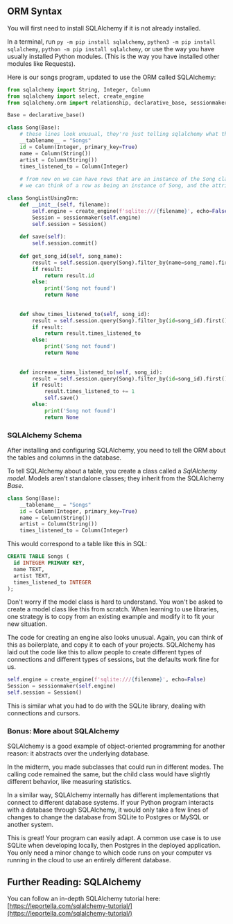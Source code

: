 
## ORM Syntax

You will first need to install SQLAlchemy if it is not already installed.

In a terminal, run `py -m pip install sqlalchemy`, `python3 -m pip install sqlalchemy`, `python -m pip install sqlalchemy`, or use the way you have usually installed Python modules. (This is the way you have installed other modules like Requests).

Here is our songs program, updated to use the ORM called SQLAlchemy:

```python
from sqlalchemy import String, Integer, Column
from sqlalchemy import select, create_engine
from sqlalchemy.orm import relationship, declarative_base, sessionmaker

Base = declarative_base()

class Song(Base):
    # these lines look unusual, they're just telling sqlalchemy what the table name and columns are
    __tablename__ = "Songs"
    id = Column(Integer, primary_key=True)
    name = Column(String())
    artist = Column(String())
    times_listened_to = Column(Integer)
    
    # from now on we can have rows that are an instance of the Song class.
    # we can think of a row as being an instance of Song, and the attributes are the columns.

class SongListUsingOrm:
    def __init__(self, filename):
        self.engine = create_engine(f'sqlite:///{filename}', echo=False)
        Session = sessionmaker(self.engine)
        self.session = Session()
    
    def save(self):
        self.session.commit()
            
    def get_song_id(self, song_name):
        result = self.session.query(Song).filter_by(name=song_name).first()
        if result:
            return result.id
        else:
            print('Song not found')
            return None
        
        
    def show_times_listened_to(self, song_id):
        result = self.session.query(Song).filter_by(id=song_id).first()
        if result:
            return result.times_listened_to
        else:
            print('Song not found')
            return None
        
        
    def increase_times_listened_to(self, song_id):
        result = self.session.query(Song).filter_by(id=song_id).first()
        if result:
            result.times_listened_to += 1
            self.save()
        else:
            print('Song not found')
            return None
```

### SQLAlchemy Schema

After installing and configuring SQLAlchemy, you need to tell the ORM about the tables and columns in the database.

To tell SQLAlchemy about a table, you create a class called a *SqlAlchemy model*. Models aren't standalone classes; they inherit from the SQLAlchemy *Base*.

```python
class Song(Base):
    __tablename__ = "Songs"
    id = Column(Integer, primary_key=True)
    name = Column(String())
    artist = Column(String())
    times_listened_to = Column(Integer)
```

This would correspond to a table like this in SQL:

```sql
CREATE TABLE Songs (
  id INTEGER PRIMARY KEY,
  name TEXT,
  artist TEXT,
  times_listened_to INTEGER
);
```
 
Don't worry if the model class is hard to understand. You won't be asked to create a model class like this from scratch. When learning to use libraries, one strategy is to copy from an existing example and modify it to fit your new situation.

The code for creating an engine also looks unusual. Again, you can think of this as boilerplate, and copy it to each of your projects. SQLAlchemy has laid out the code like this to allow people to create different types of connections and different types of sessions, but the defaults work fine for us.

```python
self.engine = create_engine(f'sqlite:///{filename}', echo=False)
Session = sessionmaker(self.engine)
self.session = Session()
```

This is similar what you had to do with the SQLite library, dealing with connections and cursors.

### Bonus: More about SQLAlchemy

SQLAlchemy is a good example of object-oriented programming for another reason: it abstracts over the underlying database.

In the midterm, you made subclasses that could run in different modes. The calling code remained the same, but the child class would have slightly different behavior, like measuring statistics. 

In a similar way, SQLAlchemy internally has different implementations that connect to different database systems. If your Python program interacts with a database through SQLAlchemy, it would only take a few lines of changes to change the database from SQLite to Postgres or MySQL or another system. 

This is great! Your program can easily adapt. A common use case is to use SQLite when developing locally, then Postgres in the deployed application. You only need a minor change to which code runs on your computer vs running in the cloud to use an entirely different database.

## Further Reading: SQLAlchemy

You can follow an in-depth SQLAlchemy tutorial here: [https://leportella.com/sqlalchemy-tutorial/](https://leportella.com/sqlalchemy-tutorial/)

